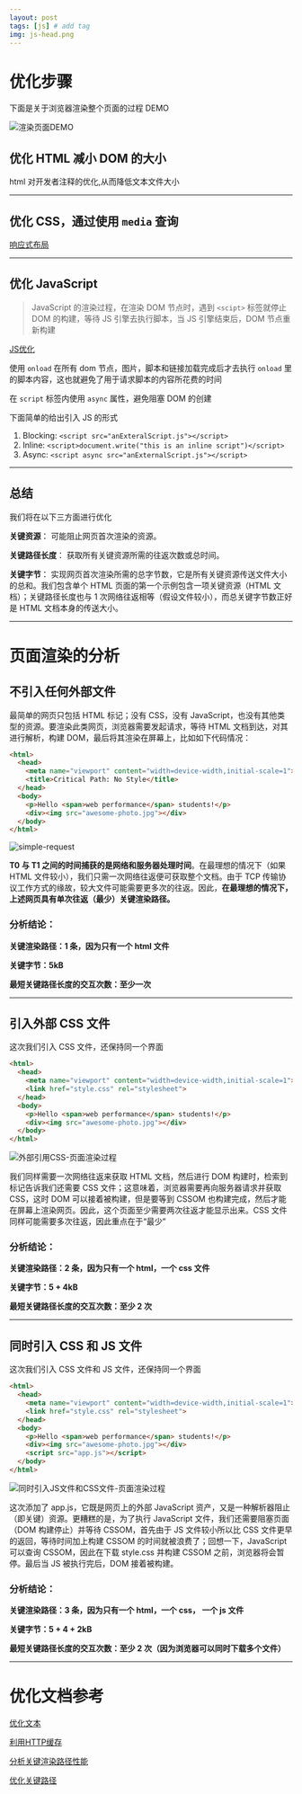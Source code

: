 ```yaml
---
layout: post
tags: [js] # add tag
img: js-head.png
---
```


# 优化步骤

下面是关于浏览器渲染整个页面的过程 DEMO

![渲染页面DEMO]({{site.baseurl}}/assets/img/15120335971453.jpg)

## 优化 HTML 减小 DOM 的大小

html 对开发者注释的优化,从而降低文本文件大小

---

## 优化 CSS，通过使用 `media` 查询

[响应式布局](https://developers.google.com/web/fundamentals/design-and-ux/responsive/)

---

## 优化 JavaScript

> JavaScript 的渲染过程，在渲染 DOM 节点时，遇到 `<scipt>` 标签就停止 DOM 的构建，等待 JS 引擎去执行脚本，当 JS 引擎结束后，DOM 节点重新构建

[JS优化](https://developers.google.com/web/fundamentals/performance/critical-rendering-path/adding-interactivity-with-javascript)


使用 `onload` 在所有 dom 节点，图片，脚本和链接加载完成后才去执行
`onload` 里的脚本内容，这也就避免了用于请求脚本的内容所花费的时间

在 `script` 标签内使用 `async` 属性，避免阻塞 DOM 的创建

下面简单的给出引入 JS 的形式

1. Blocking: `<script src="anExteralScript.js"></script>`
2. Inline: `<script>document.write("this is an inline script")</script>`
3. Async: `<script async src="anExternalScript.js"></script>`

---

## 总结

我们将在以下三方面进行优化

**关键资源**： 可能阻止网页首次渲染的资源。

**关键路径长度**： 获取所有关键资源所需的往返次数或总时间。

**关键字节**： 实现网页首次渲染所需的总字节数，它是所有关键资源传送文件大小的总和。我们包含单个 HTML 页面的第一个示例包含一项关键资源（HTML 文档）；关键路径长度也与 1 次网络往返相等（假设文件较小），而总关键字节数正好是 HTML 文档本身的传送大小。


---

# 页面渲染的分析

## 不引入任何外部文件

最简单的网页只包括 HTML 标记；没有 CSS，没有 JavaScript，也没有其他类型的资源。要渲染此类网页，浏览器需要发起请求，等待 HTML 文档到达，对其进行解析，构建 DOM，最后将其渲染在屏幕上，比如如下代码情况：

```html
<html>
  <head>
    <meta name="viewport" content="width=device-width,initial-scale=1">
    <title>Critical Path: No Style</title>
  </head>
  <body>
    <p>Hello <span>web performance</span> students!</p>
    <div><img src="awesome-photo.jpg"></div>
  </body>
</html>
```

![simple-request]({{site.baseurl}}/assets/img/15121125638437.jpg)

**T0 与 T1 之间的时间捕获的是网络和服务器处理时间**。在最理想的情况下（如果 HTML 文件较小），我们只需一次网络往返便可获取整个文档。由于 TCP 传输协议工作方式的缘故，较大文件可能需要更多次的往返。因此，**在最理想的情况下，上述网页具有单次往返（最少）关键渲染路径。**

### 分析结论：

**关键渲染路径：1 条，因为只有一个 html 文件**

**关键字节：5kB**

**最短关键路径长度的交互次数：至少一次**

---

## 引入外部 CSS 文件 

这次我们引入 CSS 文件，还保持同一个界面

```html
<html>
  <head>
    <meta name="viewport" content="width=device-width,initial-scale=1">
    <link href="style.css" rel="stylesheet">
  </head>
  <body>
    <p>Hello <span>web performance</span> students!</p>
    <div><img src="awesome-photo.jpg"></div>
  </body>
</html>
```

![外部引用CSS-页面渲染过程]({{site.baseurl}}/assets/img/15121133237968.jpg)

我们同样需要一次网络往返来获取 HTML 文档，然后进行 DOM 构建时，检索到标记告诉我们还需要 CSS 文件；这意味着，浏览器需要再向服务器请求并获取 CSS，这时 DOM 可以接着被构建，但是要等到 CSSOM 也构建完成，然后才能在屏幕上渲染网页。因此，这个页面至少需要两次往返才能显示出来。CSS 文件同样可能需要多次往返，因此重点在于“最少”

### 分析结论：

**关键渲染路径：2 条，因为只有一个 html，一个 css 文件**

**关键字节：5 + 4kB**

**最短关键路径长度的交互次数：至少 2 次**

---

## 同时引入 CSS 和 JS 文件


这次我们引入 CSS 文件和 JS 文件，还保持同一个界面

```html
<html>
  <head>
    <meta name="viewport" content="width=device-width,initial-scale=1">
    <link href="style.css" rel="stylesheet">
  </head>
  <body>
    <p>Hello <span>web performance</span> students!</p>
    <div><img src="awesome-photo.jpg"></div>
    <script src="app.js"></script>
  </body>
</html>
```

![同时引入JS文件和CSS文件-页面渲染过程]({{site.baseurl}}/assets/img/15121145453694.jpg)

这次添加了 app.js，它既是网页上的外部 JavaScript 资产，又是一种解析器阻止（即关键）资源。更糟糕的是，为了执行 JavaScript 文件，我们还需要阻塞页面（DOM 构建停止）并等待 CSSOM，首先由于 JS 文件较小所以比 CSS 文件更早的返回，等待时间加上构建 CSSOM 的时间就被浪费了；回想一下，JavaScript 可以查询 CSSOM，因此在下载 style.css 并构建 CSSOM 之前，浏览器将会暂停。最后当 JS 被执行完后，DOM 接着被构建。

### 分析结论：

**关键渲染路径：3 条，因为只有一个 html，一个 css， 一个 js 文件**

**关键字节：5 + 4 + 2kB**

**最短关键路径长度的交互次数：至少 2 次（因为浏览器可以同时下载多个文件）**

---

# 优化文档参考

[优化文本](https://developers.google.com/web/fundamentals/performance/optimizing-content-efficiency/optimize-encoding-and-transfer#text-compression-with-gzip)

[利用HTTP缓存](https://developers.google.com/web/fundamentals/performance/optimizing-content-efficiency/http-caching)

[分析关键渲染路径性能](https://developers.google.com/web/fundamentals/performance/critical-rendering-path/analyzing-crp#performance-patterns)

[优化关键路径](https://developers.google.com/web/fundamentals/performance/critical-rendering-path/optimizing-critical-rendering-path)




